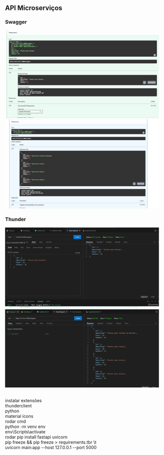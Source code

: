 ## API Microserviços

### Swagger


<img src="imagem_post.jpg">
<img src="imagem_get.jpg">

### Thunder
<img src="thunder_post.jpg">
<img src="thunder_get.jpg">




<br>instalar extensões
<br>thunderclient
<br>python
<br>material icons
<br>rodar cmd
<br>python -m venv env
<br>env\Scripts\activate
<br>rodar pip install fastapi uvicorn
<br>pip freeze && pip freeze > requirements.tbr \t
<br>uvicorn main:app --host 127.0.0.1 --port 5000

